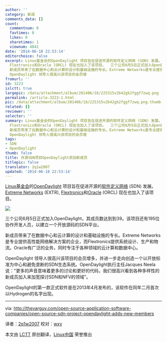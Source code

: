 ```yaml
---
author: ''
category: 新闻
comments_data: []
count:
  commentnum: 0
  favtimes: 0
  likes: 0
  sharetimes: 1
  viewnum: 4842
date: '2014-06-18 22:53:14'
editorchoice: false
excerpt: Linux基金会的OpenDaylight 项目旨在促进开源的软件定义网络 (SDN) 发展。 Extreme Networks (EXTR),
  Flextronics和Oracle (ORCL) 现在也加入了该项目。  三个公司6月5日正式加入OpenDaylight，其成员数达到到39。该项目还有195位协作开发人员，以建立一个开放源码的SDN平台。
  新成员带来了在数据中心和云计算的设计和基础设施的专长。Extreme Networks是专业提供高性能网络解决方案的企业，而Flextronics提供系统设计、生产和物流。Oracle有广泛的业务，同时专注于各种领域的云计算和数据中心。
  OpenDaylight 领导人很高兴该项目的会员增
fromurl: ''
id: 3223
islctt: true
largepic: /data/attachment/album/201406/18/225315v2b42gk2fggf7zwq.png
permalink: /article-3223-1.html
pic: /data/attachment/album/201406/18/225315v2b42gk2fggf7zwq.png.thumb.jpg
related: []
reviewer: ''
selector: ''
summary: Linux基金会的OpenDaylight 项目旨在促进开源的软件定义网络 (SDN) 发展。 Extreme Networks (EXTR),
  Flextronics和Oracle (ORCL) 现在也加入了该项目。  三个公司6月5日正式加入OpenDaylight，其成员数达到到39。该项目还有195位协作开发人员，以建立一个开放源码的SDN平台。
  新成员带来了在数据中心和云计算的设计和基础设施的专长。Extreme Networks是专业提供高性能网络解决方案的企业，而Flextronics提供系统设计、生产和物流。Oracle有广泛的业务，同时专注于各种领域的云计算和数据中心。
  OpenDaylight 领导人很高兴该项目的会员增
tags:
- SDN
- OpenDaylight
thumb: false
title: 开源SDN项目OpenDaylight添加新成员
titlepic: false
translator: 2q1w2007
updated: '2014-06-18 22:53:14'
---
```


[Linux基金会](http://linuxfoundation.org/)的[OpenDaylight](http://www.opendaylight.org/) 项目旨在促进开源的[软件定义网络](http://thevarguy.com/sdn) (SDN) 发展。 [Extreme Networks](http://www.extremenetworks.com/) (EXTR), [Flextronics](http://www.flextronics.com/)和[Oracle](http://oracle.com/) (ORCL) 现在也加入了该项目。


![](/data/attachment/album/201406/18/225315v2b42gk2fggf7zwq.png)


三个公司6月5日正式加入OpenDaylight，其成员数达到到39。该项目还有195位协作开发人员，以建立一个开放源码的SDN平台。


新成员带来了在数据中心和云计算的设计和基础设施的专长。Extreme Networks是专业提供高性能网络解决方案的企业，而Flextronics提供系统设计、生产和物流。Oracle有广泛的业务，同时专注于各种领域的云计算和数据中心。


OpenDaylight 领导人很高兴该项目的会员增多，并进一步走向创造一个以开放标准为中心和避免垄断的SDN生态系统。OpenDaylight执行主任Jacques Neela说："更多的声音意味着更多的讨论和更好的代码，我们很高兴看到各种多样性的新成员加入来加宽探讨SDN和NFV的领域"。


OpenDaylight的第一款正式软件是在2013年4月发布的，该软件在同年二月首次以Hydrogen的名字出现。




---


via: <http://thevarguy.com/open-source-application-software-companies/open-source-sdn-project-opendaylight-adds-new-members>


译者：[2q1w2007](https://github.com/2q1w2007) 校对：[wxy](https://github.com/wxy)


本文由 [LCTT](https://github.com/LCTT/TranslateProject) 原创翻译，[Linux中国](http://linux.cn/) 荣誉推出